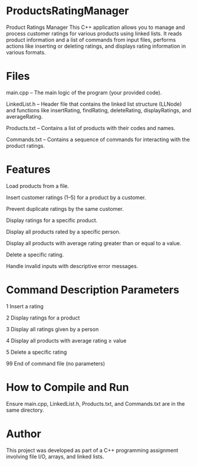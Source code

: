 # ProductsRatingManager

Product Ratings Manager
This C++ application allows you to manage and process customer ratings for various products using linked lists. It reads product information and a list of commands from input files, performs actions like inserting or deleting ratings, and displays rating information in various formats.

# Files
main.cpp – The main logic of the program (your provided code).

LinkedList.h – Header file that contains the linked list structure (LLNode) and functions like insertRating, findRating, deleteRating, displayRatings, and averageRating.

Products.txt – Contains a list of products with their codes and names.

Commands.txt – Contains a sequence of commands for interacting with the product ratings.

# Features
Load products from a file.

Insert customer ratings (1–5) for a product by a customer.

Prevent duplicate ratings by the same customer.

Display ratings for a specific product.

Display all products rated by a specific person.

Display all products with average rating greater than or equal to a value.

Delete a specific rating.

Handle invalid inputs with descriptive error messages.


# Command	Description	Parameters
1	Insert a rating	<productCode> <name> <rating>

2	Display ratings for a product	<productCode>

3	Display all ratings given by a person	<name>

4	Display all products with average rating ≥ value	<rating>

5	Delete a specific rating	<productCode> <name>

99	End of command file	(no parameters)

# How to Compile and Run
Ensure main.cpp, LinkedList.h, Products.txt, and Commands.txt are in the same directory.


# Author
This project was developed as part of a C++ programming assignment involving file I/O, arrays, and linked lists.

